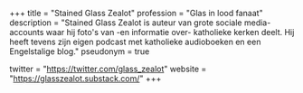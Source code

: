 +++
title       = "Stained Glass Zealot"
profession  = "Glas in lood fanaat"
description = "Stained Glass Zealot is auteur van grote sociale media-accounts waar hij foto's van -en informatie over- katholieke kerken deelt. Hij heeft tevens zijn eigen podcast met katholieke audioboeken en een Engelstalige blog."
pseudonym   = true

twitter = "https://twitter.com/glass_zealot"
website = "https://glasszealot.substack.com/"
+++
